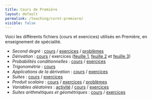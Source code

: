 ```yaml
---
title: Cours de Première
layout: default
permalink: /teaching/corot-premiere/
visible: false
---
```


Voici les différents fichiers (cours et exercices) utilisés en Première, en
enseignement de spécialité.

* *Second degré* : [cours](cours-second-degre.pdf) /
  [exercices](exercices-second-degre.pdf) / [problèmes](problemes-second-degre.pdf)
* *Dérivation* : [cours](cours-derivation.pdf) / exercices ([feuille 1](exos-derivation1.pdf), [feuille 2](exos-derivation2.pdf) et [feuille 3](exos-derivation3.pdf))
* *Probabilités conditionnelles* : [cours](cours-probas-cond.pdf) /
  [exercices](exos-probas-cond.pdf)
* *Trigonométrie* : [cours](cours-trigo.pdf)
* *Applications de la dérivation* : [cours](cours-application-derivation.pdf) /
  [exercices](exos-application-derivation.pdf)
* *Suites* : [cours](cours-suites.pdf) / [exercices](exos-suites.pdf)
* *Produit scalaire* : [cours](cours-produit-scalaire.pdf) / [exercices](exos-produit-scalaire.pdf) / [problèmes](problemes-produit-scalaire.pdf)
* *Variables aléatoires* : [activité](activite-variables-aléatoires.pdf) / [cours](cours-variables-aléatoires.pdf) / [exercices](exos-variables-aléatoires.pdf)
* *Suites arithmétiques et géométriques* : [cours](cours-suites-arith-geom.pdf) / [exercices](exos-suites-arith-geom.pdf)
